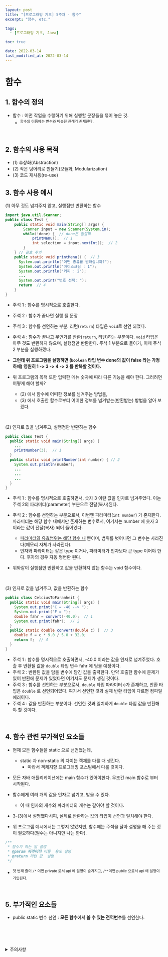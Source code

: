 ```yaml
---
layout: post
title: "[프로그래밍 기초] 5주차 - 함수"
excerpt: "함수, etc."

tags:
  - [프로그래밍 기초, Java]

toc: true

date: 2022-03-14
last_modified_at: 2022-03-14
---
```


# 함수
## 1. 함수의 정의
- 함수 : 어떤 작업을 수행하기 위해 실행할 문장들을 묶어 놓은 것.  
  - <sup> 함수의 이름에는 변수와 비슷한 관례가 존재한다.
<br>

## 2. 함수의 사용 목적
- (1) 추상화(Abstraction)
- (2) 작은 덩어리로 만들기(모듈화, Modularization)
- (3) 코드 재사용(re-use)

## 3. 함수 사용 예시
(1) 아무 것도 넘겨주지 않고, 실행점만 반환하는 함수
```java
import java.util.Scanner;
public class Test {
    public static void main(String[] args) {
        Scanner input = new Scanner(System.in);
        while(!done) {  // done은 알잘딱
            printMenu();  // 1
            int selection = input.nextInt();  // 2
        }
    } // 괄호 주의
    public static void printMenu() {  // 3
      System.out.println("어떤 종류를 원하십니까?");
      System.out.println("아이스크림 : 1");
      System.out.println("커피 : 2");
      ...
      System.out.print("번호 선택: ");
      return  // 4
    }
} 
```
- 주석 1 : 함수를 명시적으로 호출한다.
- 주석 2 : 함수가 끝나면 실행 될 문장
- 주석 3 : 함수를 선언하는 부분. 리턴(`return`) 타입은 `void`로 선언 되었다.
- 주석 4 : 함수가 끝나고 무언가를 반환(`return`, 리턴)하는 부분이다. `void` 타입은 아무 것도 반환하지 않으며, 실행점만 반환한다. 주석 1 부분으로 돌아가, 이제 주석 2 부분을 실행하겠다.  

- **그런데 위 프로그램을 실행하면 (`boolean` 타입 변수 done의 값이 false 라는 가정 하에) 영원히 1 -> 3 -> 4 -> 2 를 반복할 것이다.**
- 위 프로그램의 목적 또한 입력한 메뉴 숫자에 따라 다른 기능을 해야 한다. 그러려먼 어떻게 해야 할까? 
  - (2) 에서 함수에 어떠한 정보를 넘겨주는 방법을,
  - (3) 에서 호출한 함수로부터 어떠한 정보를 넘겨받는(반환받는) 방법을 알아 보겠다.
<br>

(2) 인자로 값을 넘겨주고, 실행점만 반환하는 함수
```java
public class Test {
  public static void main(String[] args) {
    ...
    printNumber(3);  // 1
  }
  public static void printNumber(int number) { // 2
    System.out.println(number);
    ...
    ...
    ...
  }
}
```
- 주석 1 : 함수를 명시적으로 호출하면서, 숫자 3 이란 값을 인자로 넘겨주었다. 이는 주석 2의 파라미터(parameter) 부분으로 전달(복사)된다.
- 주석 2 : 함수를 선언하는 부분으로서, 이번엔 파라미터(`int number`) 가 존재한다. 파라미터는 해당 함수 내에서만 존재하는 변수로서, 여기서는 number 에 숫자 3 이라는 값이 전달(복사) 되어 들어있다.
  - <u>파라미터의 유효범위는 해당 함수 내</u> 뿐이며, 범위를 벗어나면 그 변수는 사라진다(메모리 자체가 사라진다).
  - 인자와 파라미터는 같은 type 이거나, 파라미터가 인자보다 큰 type 이어야 한다. 후자의 경우 자동 형변환 된다.

- 위와같이 실행점만 반환하고 값을 반환하지 않는 함수는 void 함수이다.
<br>

(3) 인자로 값을 넘겨주고, 값을 반환하는 함수
```java
public class CelciusToFaranheit {
  public static void main(String[] args) {
    System.out.print("C = -40 --> ");
    System.out.print("F = ");
    double fahr = convert(-40.0);  // 1
    System.out.print(fahr);  // 2
  }
  public static double convert(double c) {  // 3
    double f = c * 9.0 / 5.0 + 32.0;
    return f;  // 4
  }
}
```
- 주석 1 : 함수를 명시적으로 호출하면서, -40.0 이라는 값을 인자로 넘겨주었다. 호출 후 반환될 값을 `double` 타입 변수 fahr 에 담을 예정이다.
- 주석 2 : 반환된 값을 담을 변수에 담긴 값을 출력한다. 만약 호출한 함수에 문제가 있어 반환에 문제가 있었다면 여기서도 문제가 생길 것이다.
- 주석 3 : 함수를 선언하는 부분으로서, `double` 타입 파라미터 c가 존재하고, 반환 타입은 `double` 로 선언되어있다. 여기서 선언한 것과 실제 반환 타입이 다르면 컴파일 에러이다.
- 주석 4 : 값을 반환하는 부분이다. 선언한 것과 일치하게 `double` 타입 값을 반환해야 할 것이다.
<br>

## 4. 함수 관련 부가적인 요소들
- 현재 모든 함수들을 static 으로 선언했는데,
  - static 과 non-static 의 차이는 객체를 다룰 때 생긴다.
    - 따라서 객체지향 프로그래밍 포스팅에서 다룰 것이다.

- 모든 자바 애플리케이션에는 main 함수가 있어야한다. 무조건 main 함수로 부터 시작된다.

- 함수에게 여러 개의 값을 인자로 넘기고, 받을 수 있다.
  - 이 때 인자의 개수와 파라미터의 개수는 같아야 할 것이다.

- 3-(3)에서 설명했다시피, 실제로 반환하는 값의 타입이 선언과 일치해야 한다.

- 위 프로그램 예시에서는 그렇지 않았지만, 함수에는 주석을 달아 설명을 해 주는 것이 필요하다(필수는 아니지만 나는 한다).
```java
/**
 * 함수가 하는 일 설명
 * @param 파라미터 이름  용도 설명
 * @return 리턴 값  설명
 */
```
- <sup> 첫 번째 줄이 `/*` 이면 private 로서 api 에 설명이 숨겨지고, `/**`이면 public 으로서 api 에 설명이 기입된다.
<br>

## 5. 부가적인 요소들
- public static 변수 선언 : **모든 함수에서 쓸 수 있는 전역변수**를 선언한다.
<br>
<br>
<br>
<br>
<details>
<summary>주의사항</summary>
<div markdown="1">
이 포스팅은 강원대학교 정충교 교수님의 프로그래밍 기초 수업을 들으며 내용을 정리 한 것입니다.  
수업 내용에 대한 저작권은 교수님께 있으니,  
다른 곳으로의 무분별한 내용 복사를 자제해 주세요.
</div>
</details>  
